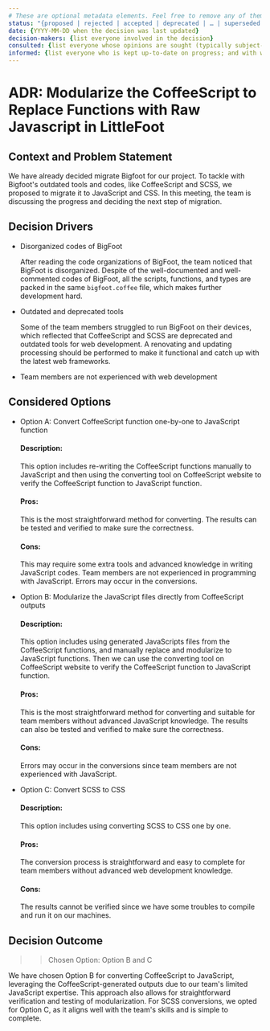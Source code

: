 ```yaml
---
# These are optional metadata elements. Feel free to remove any of them.
status: "{proposed | rejected | accepted | deprecated | … | superseded by ADR-0123"
date: {YYYY-MM-DD when the decision was last updated}
decision-makers: {list everyone involved in the decision}
consulted: {list everyone whose opinions are sought (typically subject-matter experts); and with whom there is a two-way communication}
informed: {list everyone who is kept up-to-date on progress; and with whom there is a one-way communication}
---
```


# ADR: Modularize the CoffeeScript to Replace Functions with Raw Javascript in LittleFoot

## Context and Problem Statement

We have already decided migrate Bigfoot for our project. To tackle with Bigfoot's outdated tools and codes, like CoffeeScript and SCSS, we proposed to migrate it to JavaScript and CSS. In this meeting, the team is discussing the progress and deciding the next step of migration. 

## Decision Drivers

* Disorganized codes of BigFoot

  After reading the code organizations of BigFoot, the team noticed that BigFoot is disorganized. Despite of the well-documented and well-commented codes of BigFoot, all the scripts, functions, and types are packed in the same `bigfoot.coffee` file, which makes further development hard.

* Outdated and deprecated tools

  Some of the team members struggled to run BigFoot on their devices, which reflected that CoffeeScript and SCSS are deprecated and outdated tools for web development. A renovating and updating processing should be performed to make it functional and catch up with the latest web frameworks.

* Team members are not experienced with web development


## Considered Options

* Option A: Convert CoffeeScript function one-by-one to JavaScript function

  #### Description:

  This option includes re-writing the CoffeeScript functions manually to JavaScript and then using the converting tool on CoffeeScript website to verify the CoffeeScript function to JavaScript function.

  #### Pros:

  This is the most straightforward method for converting. The results can be tested and verified to make sure the correctness.

  #### Cons:

  This may require some extra tools and advanced knowledge in writing JavaScript codes. Team members are not experienced in programming with JavaScript. Errors may occur in the conversions.
  
* Option B: Modularize the JavaScript files directly from CoffeeScript outputs 

  #### Description:

  This option includes using generated JavaScripts files from the CoffeeScript functions, and manually replace and modularize to JavaScript functions. Then we can use the converting tool on CoffeeScript website to verify the CoffeeScript function to JavaScript function.

  #### Pros:

  This is the most straightforward method for converting and suitable for team members without advanced JavaScript knowledge. The results can also be tested and verified to make sure the correctness.

  #### Cons:

  Errors may occur in the conversions since team members are not experienced with JavaScript.  
  
* Option C: Convert SCSS to CSS

  #### Description:

  This option includes using converting SCSS to CSS one by one. 

  #### Pros:

  The conversion process is straightforward and easy to complete for team members without advanced web development knowledge.


  #### Cons:

  The results cannot be verified since we have some troubles to compile and run it on our machines.


## Decision Outcome

>> Chosen Option: Option B and C

We have chosen Option B for converting CoffeeScript to JavaScript, leveraging the CoffeeScript-generated outputs due to our team's limited JavaScript expertise. This approach also allows for straightforward verification and testing of modularization. For SCSS conversions, we opted for Option C, as it aligns well with the team's skills and is simple to complete.

